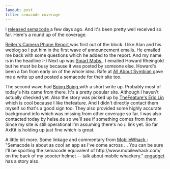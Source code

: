 ```yaml
---
layout: post
title: semacode coverage 
---
```

<p>I <a href="http://semacode.org/weblog/archive/2004/05/04">released semacode </a>a few days ago. And it's been pretty well received so far. Here's a round up of the coverage. </p><p><a href="http://www.wirelessmoment.com/2004/05/simon_woodside_.html">Reiter's Camera Phone Report </a>was first out of the block. I like Alan and his weblog so I put him in the first wave of announcement emails. He emailed me back with some questions which he added to the report. And my name is in the headline :-) Next up was <a href="http://www.smartmobs.com/archives/003139.html">Smart Mobs </a>. I emailed Howard Rheingold but he must be busy because it was posted by someone else. Howard's been a fan from early on of the whole idea. Rafe at <a href="http://www.allaboutsymbian.com/news.php?id=22885">All About Symbian </a>gave me a write up and posted a semacode for their site too. </p><p>The second wave had <a href="http://www.boingboing.net/2004/05/04/cameraphone_barcode_.html">Boing Boing </a>with a short write up. Probably most of today's hits came from there. It's a pretty popular site. Although I haven't actually checked yet. Also the story was picked up by <a href="http://www.thefeature.com/article?articleid=100600&amp;ref=1035318">TheFeature's Eric Lin </a>which is cool because I like thefeature. And I didn't directly contact them myself so that's a good sign too. They also provided some highly accurate background info which was missing from other coverage so far. I was also contacted today by heise.de so we'll see if something comes from them. Since my site is still operational I'm assuming there's no /. link yet. So far AxKit is holding up just fine which is great. </p><p>A little bit more. Some linkage and commentary from <a href="http://www.mobilewhack.com/handset/apps/semacode.html">MobileWhack </a>: "Semacode is about as cool an app as I've come across ... You can be sure I'll be sporting the semacode equivalent of http://www.mobilewhack.com/ on the back of my scooter helmet -- talk about mobile whackery." <a href="http://www.engadget.com/entry/3982212676619745/">engadget </a>has a story also. </p>
